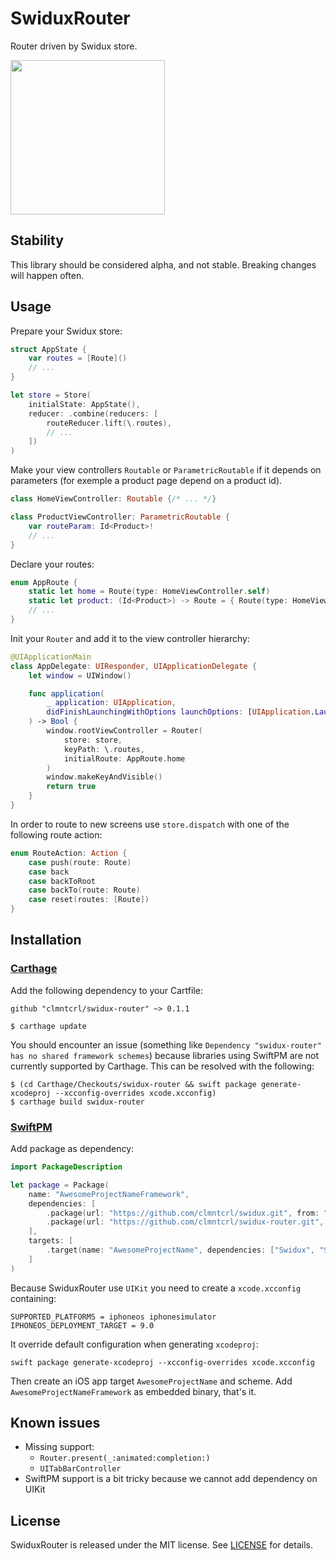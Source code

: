 # SwiduxRouter
Router driven by Swidux store.

<img src="http://clmntcrl.io/images/.github/swidux-router/swidux-router-in-action.gif" width="247" />

## Stability

This library should be considered alpha, and not stable. Breaking changes will happen often.

## Usage

Prepare your Swidux store:

```swift
struct AppState {
    var routes = [Route]()
    // ...
}

let store = Store(
    initialState: AppState(),
    reducer: .combine(reducers: [
        routeReducer.lift(\.routes),
        // ...
    ])
)
```

Make your view controllers `Routable` or `ParametricRoutable` if it depends on parameters (for exemple a product page depend on a product id).

```swift
class HomeViewController: Routable {/* ... */}

class ProductViewController: ParametricRoutable {
    var routeParam: Id<Product>!
    // ...
}
```

Declare your routes:

```swift
enum AppRoute {
    static let home = Route(type: HomeViewController.self)
    static let product: (Id<Product>) -> Route = { Route(type: HomeViewController.self, routeParam: $0) }
    // ...
}
```

Init your `Router` and add it to the view controller hierarchy:

```swift
@UIApplicationMain
class AppDelegate: UIResponder, UIApplicationDelegate {
    let window = UIWindow()

    func application(
        _ application: UIApplication,
        didFinishLaunchingWithOptions launchOptions: [UIApplication.LaunchOptionsKey: Any]?
    ) -> Bool {
        window.rootViewController = Router(
            store: store,
            keyPath: \.routes,
            initialRoute: AppRoute.home
        )
        window.makeKeyAndVisible()
        return true
    }
}
```

In order to route to new screens use `store.dispatch` with one of the following route action:  

```swift
enum RouteAction: Action {
    case push(route: Route)
    case back
    case backToRoot
    case backTo(route: Route)
    case reset(routes: [Route])
}
```

## Installation

### [Carthage](https://github.com/Carthage/Carthage)

Add the following dependency to your Cartfile:

```
github "clmntcrl/swidux-router" ~> 0.1.1
```

```
$ carthage update
```

You should encounter an issue (something like `Dependency "swidux-router" has no shared framework schemes`) because libraries using SwiftPM are not currently supported by Carthage. This can be resolved with the following: 

```
$ (cd Carthage/Checkouts/swidux-router && swift package generate-xcodeproj --xcconfig-overrides xcode.xcconfig)
$ carthage build swidux-router
```

### [SwiftPM](https://github.com/apple/swift-package-manager)

Add package as dependency:

```swift
import PackageDescription

let package = Package(
    name: "AwesomeProjectNameFramework",
    dependencies: [
        .package(url: "https://github.com/clmntcrl/swidux.git", from: "0.1.0"),
        .package(url: "https://github.com/clmntcrl/swidux-router.git", from: "0.1.1"),
    ],
    targets: [
        .target(name: "AwesomeProjectName", dependencies: ["Swidux", "SwiduxRouter"])
    ]
)
```

Because SwiduxRouter use `UIKit` you need to create a `xcode.xcconfig` containing:

```
SUPPORTED_PLATFORMS = iphoneos iphonesimulator
IPHONEOS_DEPLOYMENT_TARGET = 9.0
```

It override default configuration when generating `xcodeproj`:

```
swift package generate-xcodeproj --xcconfig-overrides xcode.xcconfig
```

Then create an iOS app target `AwesomeProjectName` and scheme. Add `AwesomeProjectNameFramework` as embedded binary, that's it.

## Known issues

- Missing support:
    - `Router.present(_:animated:completion:)`
    - `UITabBarController`
- SwiftPM support is a bit tricky because we cannot add dependency on UIKit

## License

SwiduxRouter is released under the MIT license. See [LICENSE](LICENSE]) for details.
